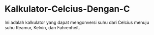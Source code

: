 # Kalkulator-Celcius-Dengan-C
Ini adalah kalkulator yang dapat mengonversi suhu dari Celcius menuju suhu Reamur, Kelvin, dan Fahrenheit.
